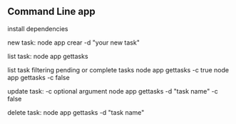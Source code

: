 ## Command Line app

install dependencies

new task:
node app crear -d "your new task"

list task:
node app gettasks

list task filtering pending or complete tasks
node app gettasks -c true
node app gettasks -c false


update task:
-c optional argument
node app gettasks -d "task name" -c false

delete task:
node app gettasks -d "task name" 